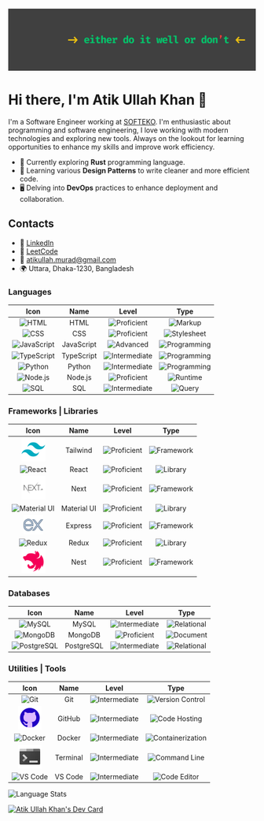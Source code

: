 ![Image](./images/linkedIn-cp.png)

# Hi there, I'm Atik Ullah Khan 👋

I'm a Software Engineer working at [SOFTEKO](https://www.softeko.co). I'm enthusiastic about programming and software engineering, I love working with modern technologies and exploring new tools. Always on the lookout for learning opportunities to enhance my skills and improve work efficiency.

- 🦀 Currently exploring **Rust** programming language.
- 🧩 Learning various **Design Patterns** to write cleaner and more efficient code.
- 🖥️ Delving into **DevOps** practices to enhance deployment and collaboration.

## Contacts

- 🔗 [LinkedIn](https://www.linkedin.com/in/proatik)
- 🚀 [LeetCode](https://leetcode.com/u/proatik/)
- 📧 atikullah.murad@gmail.com
- 🌍 Uttara, Dhaka-1230, Bangladesh

### Languages

|                                 Icon                                 |    Name    |                                  Level                                  |                               Type                               |
| :------------------------------------------------------------------: | :--------: | :---------------------------------------------------------------------: | :--------------------------------------------------------------: |
|      ![HTML](https://img.icons8.com/color/48/000000/html-5.png)      |    HTML    |     ![Proficient](https://img.shields.io/badge/Proficient-firebric)     |      ![Markup](https://img.shields.io/badge/Markup-dimgray)      |
|       ![CSS](https://img.icons8.com/color/48/000000/css3.png)        |    CSS     |     ![Proficient](https://img.shields.io/badge/Proficient-firebric)     |  ![Stylesheet](https://img.shields.io/badge/Stylesheet-dimgray)  |
| ![JavaScript](https://img.icons8.com/color/48/000000/javascript.png) | JavaScript |         ![Advanced](https://img.shields.io/badge/Advanced-blue)         | ![Programming](https://img.shields.io/badge/Programming-crimson) |
| ![TypeScript](https://img.icons8.com/color/48/000000/typescript.png) | TypeScript | ![Intermediate](https://img.shields.io/badge/Intermediate-mediumpurple) | ![Programming](https://img.shields.io/badge/Programming-crimson) |
|     ![Python](https://img.icons8.com/color/48/000000/python.png)     |   Python   | ![Intermediate](https://img.shields.io/badge/Intermediate-mediumpurple) | ![Programming](https://img.shields.io/badge/Programming-crimson) |
|    ![Node.js](https://img.icons8.com/color/48/000000/nodejs.png)     |  Node.js   |     ![Proficient](https://img.shields.io/badge/Proficient-firebric)     |  ![Runtime](https://img.shields.io/badge/Runtime-darkslategray)  |
|        ![SQL](https://img.icons8.com/color/48/000000/sql.png)        |    SQL     | ![Intermediate](https://img.shields.io/badge/Intermediate-mediumpurple) |   ![Query](https://img.shields.io/badge/Query-mediumvioletred)   |

### Frameworks | Libraries

|                                  Icon                                  |    Name     |                                 Level                                 |                              Type                              |
| :--------------------------------------------------------------------: | :---------: | :-------------------------------------------------------------------: | :------------------------------------------------------------: |
|                 ![Tailwind](./images/tailwind-css.png)                 |  Tailwind   |    ![Proficient](https://img.shields.io/badge/Proficient-firebric)    |  ![Framework](https://img.shields.io/badge/Framework-crimson)  |
|   ![React](https://img.icons8.com/color/48/000000/react-native.png)    |    React    |    ![Proficient](https://img.shields.io/badge/Proficient-firebric)    | ![Library](https://img.shields.io/badge/Library-darkslategray) |
|                     ![Next](./images/next-js.png)                      |    Next     |    ![Proficient](https://img.shields.io/badge/Proficient-firebric)    |  ![Framework](https://img.shields.io/badge/Framework-crimson)  |
| ![Material UI](https://img.icons8.com/color/48/000000/material-ui.png) | Material UI |    ![Proficient](https://img.shields.io/badge/Proficient-firebric)    | ![Library](https://img.shields.io/badge/Library-darkslategray) |
|                  ![Express](./images/express-js.png)                   |   Express   |    ![Proficient](https://img.shields.io/badge/Proficient-firebric)    |  ![Framework](https://img.shields.io/badge/Framework-crimson)  |
|       ![Redux](https://img.icons8.com/color/48/000000/redux.png)       |    Redux    |    ![Proficient](https://img.shields.io/badge/Proficient-firebric)    | ![Library](https://img.shields.io/badge/Library-darkslategray) |
|                     ![Nest](./images/nest-js.png)                      |    Nest     | ![Proficient](https://img.shields.io/badge/Intermediate-mediumpurple) |  ![Framework](https://img.shields.io/badge/Framework-crimson)  |

### Databases

|                                 Icon                                  |    Name    |                                  Level                                  |                               Type                               |
| :-------------------------------------------------------------------: | :--------: | :---------------------------------------------------------------------: | :--------------------------------------------------------------: |
|    ![MySQL](https://img.icons8.com/color/48/000000/mysql-logo.png)    |   MySQL    | ![Intermediate](https://img.shields.io/badge/Intermediate-mediumpurple) |  ![Relational](https://img.shields.io/badge/Relational-crimson)  |
|    ![MongoDB](https://img.icons8.com/color/48/000000/mongodb.png)     |  MongoDB   |     ![Proficient](https://img.shields.io/badge/Proficient-firebric)     | ![Document](https://img.shields.io/badge/Document-darkslategray) |
| ![PostgreSQL](https://img.icons8.com/color/48/000000/postgreesql.png) | PostgreSQL | ![Intermediate](https://img.shields.io/badge/Intermediate-mediumpurple) |  ![Relational](https://img.shields.io/badge/Relational-crimson)  |

### Utilities | Tools

|                                      Icon                                      |   Name   |                                  Level                                  |                                     Type                                      |
| :----------------------------------------------------------------------------: | :------: | :---------------------------------------------------------------------: | :---------------------------------------------------------------------------: |
|             ![Git](https://img.icons8.com/color/48/000000/git.png)             |   Git    | ![Intermediate](https://img.shields.io/badge/Intermediate-mediumpurple) |   ![Version Control](https://img.shields.io/badge/VersionControl-orangered)   |
|                         ![GitHub](./images/github.png)                         |  GitHub  | ![Intermediate](https://img.shields.io/badge/Intermediate-mediumpurple) |     ![Code Hosting](https://img.shields.io/badge/CodeHosting-mediumblue)      |
|          ![Docker](https://img.icons8.com/color/48/000000/docker.png)          |  Docker  |    ![Intermediate](https://img.shields.io/badge/Proficient-firebric)    | ![Containerization](https://img.shields.io/badge/Containerization-dodgerblue) |
|                       ![Terminal](./images/terminal.png)                       | Terminal | ![Intermediate](https://img.shields.io/badge/Intermediate-mediumpurple) |    ![Command Line](https://img.shields.io/badge/CommandLine-darkslategray)    |
| ![VS Code](https://img.icons8.com/color/48/000000/visual-studio-code-2019.png) | VS Code  | ![Intermediate](https://img.shields.io/badge/Intermediate-mediumpurple) |      ![Code Editor](https://img.shields.io/badge/CodeEditor-dodgerblue)       |

![Language Stats](https://github-readme-stats.vercel.app/api/top-langs?username=proatik&show_icons=true&locale=en&layout=compact)

<a href="https://app.daily.dev/proatik"><img src="https://api.daily.dev/devcards/a745eedee319426582e2ffe6b8b2dcce.png?r=yu8" width="400" alt="Atik Ullah Khan's Dev Card"/></a>
